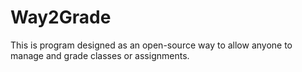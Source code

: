 # Way2Grade
This is program designed as an open-source way to allow anyone to manage and grade classes or assignments.
